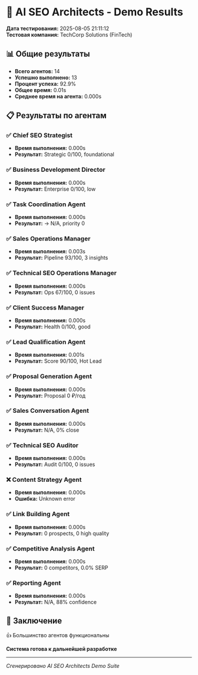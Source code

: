 # 🤖 AI SEO Architects - Demo Results

**Дата тестирования:** 2025-08-05 21:11:12  
**Тестовая компания:** TechCorp Solutions (FinTech)

## 📊 Общие результаты

- **Всего агентов:** 14
- **Успешно выполнено:** 13
- **Процент успеха:** 92.9%
- **Общее время:** 0.01s
- **Среднее время на агента:** 0.000s

## 📋 Результаты по агентам

### ✅ Chief SEO Strategist

- **Время выполнения:** 0.000s
- **Результат:** Strategic 0/100, foundational

### ✅ Business Development Director

- **Время выполнения:** 0.000s
- **Результат:** Enterprise 0/100, low

### ✅ Task Coordination Agent

- **Время выполнения:** 0.000s
- **Результат:** → N/A, priority 0

### ✅ Sales Operations Manager

- **Время выполнения:** 0.003s
- **Результат:** Pipeline 93/100, 3 insights

### ✅ Technical SEO Operations Manager

- **Время выполнения:** 0.000s
- **Результат:** Ops 67/100, 0 issues

### ✅ Client Success Manager

- **Время выполнения:** 0.000s
- **Результат:** Health 0/100, good

### ✅ Lead Qualification Agent

- **Время выполнения:** 0.001s
- **Результат:** Score 90/100, Hot Lead

### ✅ Proposal Generation Agent

- **Время выполнения:** 0.000s
- **Результат:** Proposal 0 ₽/год

### ✅ Sales Conversation Agent

- **Время выполнения:** 0.000s
- **Результат:** N/A, 0% close

### ✅ Technical SEO Auditor

- **Время выполнения:** 0.000s
- **Результат:** Audit 0/100, 0 issues

### ❌ Content Strategy Agent

- **Время выполнения:** 0.000s
- **Ошибка:** Unknown error

### ✅ Link Building Agent

- **Время выполнения:** 0.000s
- **Результат:** 0 prospects, 0 high quality

### ✅ Competitive Analysis Agent

- **Время выполнения:** 0.000s
- **Результат:** 0 competitors, 0.0% SERP

### ✅ Reporting Agent

- **Время выполнения:** 0.000s
- **Результат:** N/A, 88% confidence

## 🎯 Заключение

👍 Большинство агентов функциональны

**Система готова к дальнейшей разработке**

---

*Сгенерировано AI SEO Architects Demo Suite*
